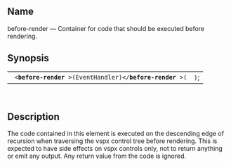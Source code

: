 <div>

<div>

</div>

<div>

## Name

before-render — Container for code that should be executed before
rendering.

</div>

<div>

## Synopsis

<div>

|                                                                     |      |
|---------------------------------------------------------------------|------|
| ` <`**`before-render`**` >(EventHandler)</`**`before-render`**` >(` | `)`; |

<div>

 

</div>

</div>

</div>

<div>

## Description

The code contained in this element is executed on the descending edge of
recursion when traversing the vspx control tree before rendering. This
is expected to have side effects on vspx controls only, not to return
anything or emit any output. Any return value from the code is ignored.

</div>

</div>
